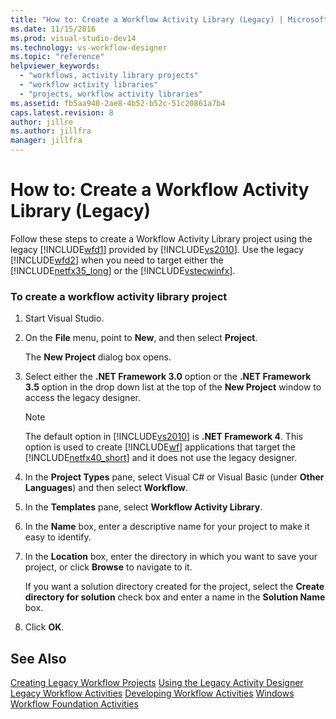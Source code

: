```yaml
---
title: "How to: Create a Workflow Activity Library (Legacy) | Microsoft Docs"
ms.date: 11/15/2016
ms.prod: visual-studio-dev14
ms.technology: vs-workflow-designer
ms.topic: "reference"
helpviewer_keywords:
  - "workflows, activity library projects"
  - "workflow activity libraries"
  - "projects, workflow activity libraries"
ms.assetid: fb5aa940-2ae8-4b52-b52c-51c20861a7b4
caps.latest.revision: 8
author: jillre
ms.author: jillfra
manager: jillfra
---
```

# How to: Create a Workflow Activity Library (Legacy)
Follow these steps to create a Workflow Activity Library project using the legacy [!INCLUDE[wfd1](../includes/wfd1-md.md)] provided by [!INCLUDE[vs2010](../includes/vs2010-md.md)]. Use the legacy [!INCLUDE[wfd2](../includes/wfd2-md.md)] when you need to target either the [!INCLUDE[netfx35_long](../includes/netfx35-long-md.md)] or the [!INCLUDE[vstecwinfx](../includes/vstecwinfx-md.md)].

### To create a workflow activity library project

1. Start Visual Studio.

2. On the **File** menu, point to **New**, and then select **Project**.

     The **New Project** dialog box opens.

3. Select either the **.NET Framework 3.0** option or the **.NET Framework 3.5** option in the drop down list at the top of the **New Project** window to access the legacy designer.

    > [!NOTE]
    > The default option in [!INCLUDE[vs2010](../includes/vs2010-md.md)] is **.NET Framework 4**. This option is used to create [!INCLUDE[wf](../includes/wf-md.md)] applications that target the [!INCLUDE[netfx40_short](../includes/netfx40-short-md.md)] and it does not use the legacy designer.

4. In the **Project Types** pane, select Visual C# or Visual Basic (under **Other Languages**) and then select **Workflow**.

5. In the **Templates** pane, select **Workflow Activity Library**.

6. In the **Name** box, enter a descriptive name for your project to make it easy to identify.

7. In the **Location** box, enter the directory in which you want to save your project, or click **Browse** to navigate to it.

     If you want a solution directory created for the project, select the **Create directory for solution** check box and enter a name in the **Solution Name** box.

8. Click **OK**.

## See Also
 [Creating Legacy Workflow Projects](../workflow-designer/creating-legacy-workflow-projects.md)
 [Using the Legacy Activity Designer](../workflow-designer/using-the-legacy-activity-designer.md)
 [Legacy Workflow Activities](../workflow-designer/legacy-workflow-activities.md)
 [Developing Workflow Activities](https://msdn.microsoft.com/19876dfc-dfa5-4d52-b1f5-1d087474cc52)
 [Windows Workflow Foundation Activities](https://msdn.microsoft.com/192c4c1e-afb6-4f58-ab11-2b5bbbc2d2c0)